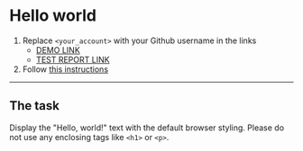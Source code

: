 # Hello world
1. Replace `<your_account>` with your Github username in the links
    - [DEMO LINK](https://<cs-cognitome>.github.io/layout_hello-world/) <br>
    - [TEST REPORT LINK](https://<cs-cognitome>.github.io/layout_hello-world/report/html_report/)
2. Follow [this instructions](https://mate-academy.github.io/layout_task-guideline/)
___

## The task 
Display the "Hello, world!" text with the default browser styling. Please do not 
use any enclosing tags like `<h1>` or `<p>`.
